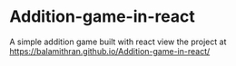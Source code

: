 # Addition-game-in-react
A simple addition game built with react
view the project at https://balamithran.github.io/Addition-game-in-react/
